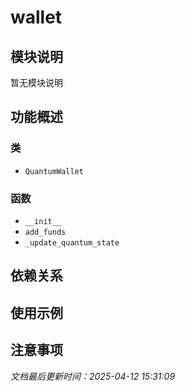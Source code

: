 # wallet

## 模块说明
暂无模块说明

## 功能概述

### 类

- `QuantumWallet`

### 函数

- `__init__`
- `add_funds`
- `_update_quantum_state`

## 依赖关系

## 使用示例

## 注意事项

*文档最后更新时间：2025-04-12 15:31:09*